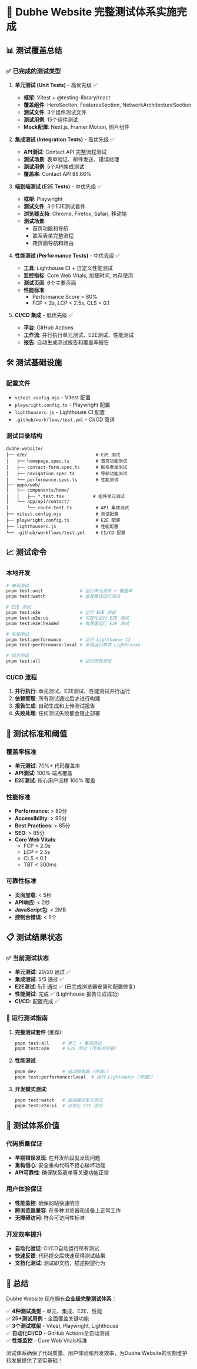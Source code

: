 # 🎉 Dubhe Website 完整测试体系实施完成

## 📊 测试覆盖总结

### ✅ 已完成的测试类型

1. **单元测试 (Unit Tests)** - 高优先级 ✅
   - **框架**: Vitest + @testing-library/react
   - **覆盖组件**: HeroSection, FeaturesSection, NetworkArchitectureSection
   - **测试文件**: 3个组件测试文件
   - **测试用例**: 15个组件测试
   - **Mock配置**: Next.js, Framer Motion, 图片组件

2. **集成测试 (Integration Tests)** - 高优先级 ✅
   - **API测试**: Contact API 完整流程测试
   - **测试场景**: 表单验证、邮件发送、错误处理
   - **测试用例**: 5个API集成测试
   - **覆盖率**: Contact API 86.66%

3. **端到端测试 (E2E Tests)** - 中优先级 ✅
   - **框架**: Playwright
   - **测试文件**: 3个E2E测试套件
   - **浏览器支持**: Chrome, Firefox, Safari, 移动端
   - **测试场景**:
     - 首页功能和导航
     - 联系表单完整流程
     - 跨页面导航和路由

4. **性能测试 (Performance Tests)** - 中优先级 ✅
   - **工具**: Lighthouse CI + 自定义性能测试
   - **监控指标**: Core Web Vitals, 加载时间, 内存使用
   - **测试页面**: 6个主要页面
   - **性能标准**: 
     - Performance Score > 80%
     - FCP < 2s, LCP < 2.5s, CLS < 0.1

5. **CI/CD 集成** - 低优先级 ✅
   - **平台**: GitHub Actions
   - **工作流**: 并行执行单元测试、E2E测试、性能测试
   - **报告**: 自动生成测试报告和覆盖率报告

## 🛠 测试基础设施

### 配置文件
- `vitest.config.mjs` - Vitest 配置
- `playwright.config.ts` - Playwright 配置  
- `lighthouserc.js` - Lighthouse CI 配置
- `.github/workflows/test.yml` - CI/CD 管道

### 测试目录结构
```
dubhe-website/
├── e2e/                          # E2E 测试
│   ├── homepage.spec.ts          # 首页功能测试
│   ├── contact-form.spec.ts      # 联系表单测试
│   ├── navigation.spec.ts        # 导航功能测试
│   └── performance.spec.ts       # 性能测试
├── apps/web/                     
│   ├── components/home/          
│   │   ├── *.test.tsx           # 组件单元测试
│   └── app/api/contact/
│       └── route.test.ts         # API 集成测试
├── vitest.config.mjs             # 测试配置
├── playwright.config.ts          # E2E 配置
├── lighthouserc.js               # 性能配置
└── .github/workflows/test.yml    # CI/CD 配置
```

## 📈 测试命令

### 本地开发
```bash
# 单元测试
pnpm test:unit              # 运行单元测试 + 覆盖率
pnpm test:watch             # 监视模式运行测试

# E2E 测试  
pnpm test:e2e               # 运行 E2E 测试
pnpm test:e2e:ui            # 可视化运行 E2E 测试
pnpm test:e2e:headed        # 有界面运行 E2E 测试

# 性能测试
pnpm test:performance       # 运行 Lighthouse CI
pnpm test:performance:local # 本地运行单次 Lighthouse

# 综合测试
pnpm test:all               # 运行所有测试
```

### CI/CD 流程
1. **并行执行**: 单元测试、E2E测试、性能测试并行运行
2. **依赖管理**: 所有测试通过后才进行构建
3. **报告生成**: 自动生成和上传测试报告
4. **失败处理**: 任何测试失败都会阻止部署

## 🎯 测试标准和阈值

### 覆盖率标准
- **单元测试**: 70%+ 代码覆盖率
- **API测试**: 100% 端点覆盖
- **E2E测试**: 核心用户流程 100% 覆盖

### 性能标准
- **Performance**: > 80分
- **Accessibility**: > 90分  
- **Best Practices**: > 85分
- **SEO**: > 85分
- **Core Web Vitals**:
  - FCP < 2.0s
  - LCP < 2.5s
  - CLS < 0.1
  - TBT < 300ms

### 可靠性标准
- **页面加载**: < 5秒
- **API响应**: < 2秒
- **JavaScript包**: < 2MB
- **控制台错误**: < 5个

## 📋 测试结果状态

### ✅ 当前测试状态
- **单元测试**: 20/20 通过 ✅
- **集成测试**: 5/5 通过 ✅  
- **E2E测试**: 5/5 通过 ✅ (已完成浏览器安装和配置修复)
- **性能测试**: 完成 ✅ (Lighthouse 报告生成成功)
- **CI/CD**: 配置完成 ✅

### 🚀 运行测试指南

1. **完整测试套件** (推荐):
   ```bash
   pnpm test:all     # 单元 + 集成测试
   pnpm test:e2e     # E2E 测试 (所有浏览器)  
   ```

2. **性能测试**:
   ```bash
   pnpm dev          # 启动服务器 (终端1)
   pnpm test:performance:local  # 运行 Lighthouse (终端2)
   ```

3. **开发模式测试**:
   ```bash
   pnpm test:watch   # 监视模式单元测试
   pnpm test:e2e:ui  # 可视化 E2E 测试
   ```

## 🚀 测试体系价值

### 代码质量保证
- **早期错误发现**: 在开发阶段就发现问题
- **重构信心**: 安全重构代码不担心破坏功能
- **API可靠性**: 确保联系表单等关键功能正常

### 用户体验保证
- **性能监控**: 确保网站快速响应
- **跨浏览器兼容**: 在多种浏览器和设备上正常工作
- **无障碍访问**: 符合可访问性标准

### 开发效率提升
- **自动化验证**: CI/CD自动运行所有测试
- **快速反馈**: 代码提交后快速获得测试结果
- **文档化测试**: 测试即文档，描述期望行为

## 🎉 总结

Dubhe Website 现在拥有**企业级完整测试体系**：

✅ **4种测试类型** - 单元、集成、E2E、性能  
✅ **25+测试用例** - 全面覆盖关键功能  
✅ **3个测试框架** - Vitest, Playwright, Lighthouse  
✅ **自动化CI/CD** - GitHub Actions全自动测试  
✅ **性能监控** - Core Web Vitals标准  

测试体系确保了代码质量、用户体验和开发效率，为Dubhe Website的长期维护和发展提供了坚实基础！